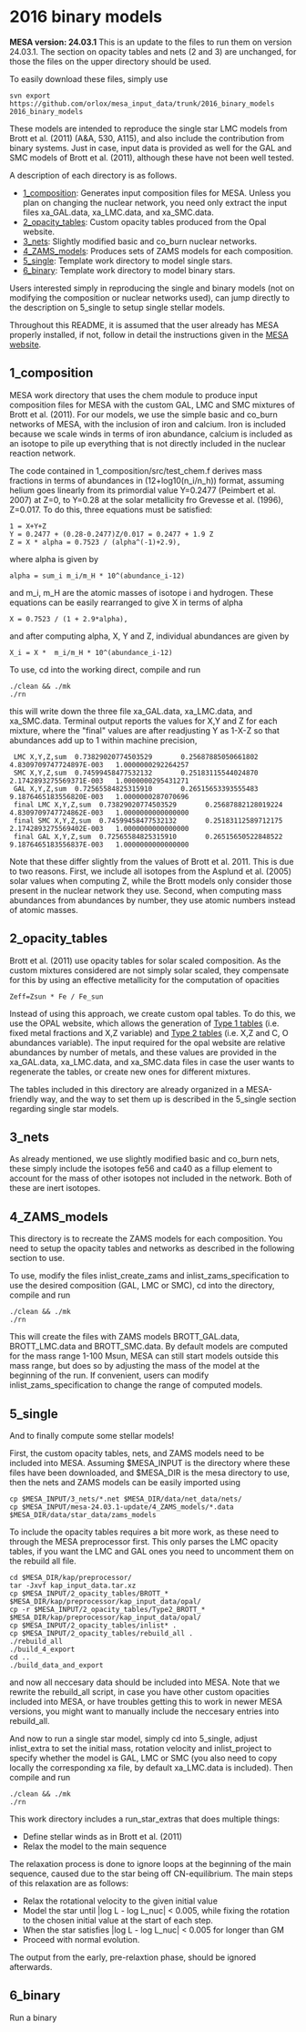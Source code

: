 # 2016 binary models

**MESA version: 24.03.1**
This is an update to the files to run them on version 24.03.1.
The section on opacity tables and nets (2 and 3) are unchanged, for those the files
on the upper directory should be used.

To easily download these files, simply use
```
svn export https://github.com/orlox/mesa_input_data/trunk/2016_binary_models 2016_binary_models
```

These models are intended to reproduce the single star LMC models from Brott et al. (2011)
(A&A, 530, A115), and also include the contribution from binary systems. Just in case,
input data is provided as well for the GAL and SMC models of Brott et al. (2011), although
these have not been well tested.

A description of each directory is as follows.

- [1_composition](https://github.com/orlox/mesa_input_data/tree/master/2016_binary_models#1_composition): Generates input composition files for MESA. Unless you plan
on changing the nuclear network, you need only extract the input files
xa_GAL.data, xa_LMC.data, and xa_SMC.data.
- [2_opacity_tables](https://github.com/orlox/mesa_input_data/tree/master/2016_binary_models#2_opacity_tables): Custom opacity tables produced from the Opal website.
- [3_nets](https://github.com/orlox/mesa_input_data/tree/master/2016_binary_models#3_nets): Slightly modified basic and co_burn nuclear networks.
- [4_ZAMS_models](https://github.com/orlox/mesa_input_data/tree/master/2016_binary_models#4_zams_models): Produces sets of ZAMS models for each composition.
- [5_single](https://github.com/orlox/mesa_input_data/tree/master/2016_binary_models#5_single): Template work directory to model single stars.
- [6_binary](https://github.com/orlox/mesa_input_data/tree/master/2016_binary_models#6_binary): Template work directory to model binary stars.

Users interested simply in reproducing the single and binary models (not on modifying the
composition or nuclear networks used), can jump directly to the description on 5_single
to setup single stellar models.

Throughout this README, it is assumed that the user already has MESA properly installed,
if not, follow in detail the instructions given in the [MESA website](http://mesa.sourceforge.net/prereqs.html).

## 1_composition
MESA work directory that uses the chem module to produce input composition
files for MESA with the custom GAL, LMC and SMC mixtures of Brott et al. (2011).
For our models, we use the simple basic and co_burn networks of MESA, with the inclusion
of iron and calcium. Iron is included because we scale winds in terms of iron abundance,
calcium is included as an isotope to pile up everything that is not directly included
in the nuclear reaction network.

The code contained in 1_composition/src/test_chem.f derives mass fractions in terms of abundances in (12+log10(n_i/n_h)) format,
assuming helium goes linearly from its primordial value Y=0.2477 (Peimbert et al. 2007)
at Z=0, to Y=0.28 at the solar metallicity fro Grevesse et al. (1996), Z=0.017. To do this, three equations must be satisfied:
```
1 = X+Y+Z
Y = 0.2477 + (0.28-0.2477)Z/0.017 = 0.2477 + 1.9 Z
Z = X * alpha = 0.7523 / (alpha^(-1)+2.9),
```
where alpha is given by
```
alpha = sum_i m_i/m_H * 10^(abundance_i-12)
```
and m_i, m_H are the atomic masses of isotope i and hydrogen. These equations can
be easily rearranged to give X in terms of alpha
```
X = 0.7523 / (1 + 2.9*alpha),
```
and after computing alpha, X, Y and Z, individual abundances are given by
```
X_i = X *  m_i/m_H * 10^(abundance_i-12)
```

To use, cd into the working direct, compile and run

```
./clean && ./mk
./rn
```

this will write down the three file xa_GAL.data, xa_LMC.data, and xa_SMC.data. 
Terminal output reports the values for X,Y and Z for each mixture, where the 
"final" values are after readjusting Y as 1-X-Z so that abundances add up to 1
within machine precision,
```
 LMC X,Y,Z,sum  0.73829020774503529       0.25687885050661802        4.8309709747724897E-003   1.0000000292264257     
 SMC X,Y,Z,sum  0.74599458477532132       0.25183115544024870        2.1742893275569371E-003   1.0000000295431271     
 GAL X,Y,Z,sum  0.72565584825315910       0.26515653393555483        9.1876465183556820E-003   1.0000000287070696     
 final LMC X,Y,Z,sum  0.73829020774503529       0.25687882128019224        4.8309709747724862E-003   1.0000000000000000     
 final SMC X,Y,Z,sum  0.74599458477532132       0.25183112589712175        2.1742893275569402E-003   1.0000000000000000     
 final GAL X,Y,Z,sum  0.72565584825315910       0.26515650522848522        9.1876465183556837E-003   1.0000000000000000
```
Note that these differ slightly from the values of Brott et al. 2011. This is due to two reasons.
First, we include all isotopes from the Asplund et al. (2005) solar values when computing Z, while
the Brott models only consider those present in the nuclear network they use. Second, when computing
mass abundances from abundances by number, they use atomic numbers instead of atomic masses.

## 2_opacity_tables
Brott et al. (2011) use opacity tables for solar scaled composition. As the custom mixtures
considered are not simply solar scaled, they compensate for this by using an effective metallicity
for the computation of opacities
```
Zeff=Zsun * Fe / Fe_sun
```
Instead of using this approach, we create custom opal tables. To do this, we use the OPAL website,
which allows the generation of [Type 1 tables](http://opalopacity.llnl.gov/type1inp.html) (i.e. fixed
metal fractions and X,Z variable) and
[Type 2 tables](http://opalopacity.llnl.gov/type2inp.html) (i.e. X,Z and C, O abundances variable).
The input required for the opal website are relative abundances by number of metals, and these values are
provided in the xa_GAL.data, xa_LMC.data, and xa_SMC.data files in case the user wants to regenerate the tables,
or create new ones for different mixtures.

The tables included in this directory are already organized in a MESA-friendly way, and the
way to set them up is described in the 5_single section regarding single star models.

## 3_nets
As already mentioned, we use slightly modified basic and co_burn nets, these simply include the
isotopes fe56 and ca40 as a fillup element to account for the mass of other isotopes not included
in the network. Both of these are inert isotopes. 

## 4_ZAMS_models
This directory is to recreate the ZAMS models for each composition. You need to setup the opacity
tables and networks as described in the following section to use.

To use, modify the files
inlist_create_zams and inlist_zams_specification to use the desired composition (GAL, LMC or SMC),
cd into the directory, compile and run
```
./clean && ./mk
./rn
```
This will create the files with ZAMS models BROTT_GAL.data, BROTT_LMC.data and BROTT_SMC.data.
By default models are computed for the mass range 1-100 Msun, MESA can still start models outside
this mass range, but does so by adjusting the mass of the model at the beginning of the run. If
convenient, users can modify inlist_zams_specification to change the range of computed models.

## 5_single
And to finally compute some stellar models!

First, the custom opacity tables, nets, and ZAMS models need to be included into MESA.
Assuming $MESA_INPUT is the directory where these files have been downloaded, and
$MESA_DIR is the mesa directory to use, then the nets and ZAMS models can be easily imported
using
```
cp $MESA_INPUT/3_nets/*.net $MESA_DIR/data/net_data/nets/
cp $MESA_INPUT/mesa-24.03.1-update/4_ZAMS_models/*.data $MESA_DIR/data/star_data/zams_models
```
To include the opacity tables requires a bit more work, as these need to through the MESA
preprocessor first. This only parses the LMC opacity tables, if you want the LMC and GAL ones
you need to uncomment them on the rebuild all file.
```
cd $MESA_DIR/kap/preprocessor/
tar -Jxvf kap_input_data.tar.xz
cp $MESA_INPUT/2_opacity_tables/BROTT_* $MESA_DIR/kap/preprocessor/kap_input_data/opal/
cp -r $MESA_INPUT/2_opacity_tables/Type2_BROTT_* $MESA_DIR/kap/preprocessor/kap_input_data/opal/
cp $MESA_INPUT/2_opacity_tables/inlist* .
cp $MESA_INPUT/2_opacity_tables/rebuild_all .
./rebuild_all
./build_4_export
cd ..
./build_data_and_export
```
and now all neccesary data should be included into MESA. Note that we rewrite the rebuild_all script,
in case you have other custom opacities included into MESA, or have troubles getting this to work
in newer MESA versions, you might want to manually include the neccesary entries into rebuild_all.

And now to run a single star model, simply cd into 5_single, adjust inlist_extra to set
the initial mass, rotation velocity and inlist_project to specify
whether the model is GAL, LMC or SMC (you also need to copy locally the corresponding xa file,
by default xa_LMC.data is included). Then compile and run
```
./clean && ./mk
./rn
```
This work directory includes a run_star_extras that does multiple things:
- Define stellar winds as in Brott et al. (2011)
- Relax the model to the main sequence

The relaxation process is done to ignore loops at the beginning of the main sequence, caused due to the star being
off CN-equilibrium. The main steps of this relaxation are as follows:
- Relax the rotational velocity to the given initial value
- Model the star until |log L - log L_nuc| < 0.005, while fixing the rotation to the chosen initial value at the start of each step.
- When the star satisfies |log L - log L_nuc| < 0.005 for longer than GM
- Proceed with normal evolution.

The output from the early, pre-relaxtion phase, should be ignored afterwards.

## 6_binary
Run a binary
